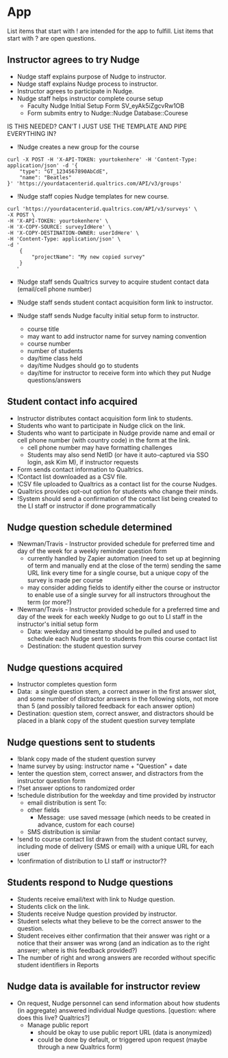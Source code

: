 # App

List items that start with ! are intended for the app to fulfill.
List items that start with ? are open questions.


## Instructor agrees to try Nudge

* Nudge staff explains purpose of Nudge to instructor.
* Nudge staff explains Nudge process to instructor.
* Instructor agrees to participate in Nudge.
* Nudge staff helps instructor complete course setup
    * Faculty Nudge Initial Setup Form SV_eyAk5iZgcvRw1OB
    * Form submits entry to Nudge::Nudge Database::Courese

IS THIS NEEDED? CAN'T I JUST USE THE TEMPLATE AND PIPE EVERYTHING IN?
* !Nudge creates a new group for the course

```
curl -X POST -H 'X-API-TOKEN: yourtokenhere' -H 'Content-Type: application/json' -d '{
    "type": "GT_1234567890AbCdE",
    "name": "Beatles"
}' 'https://yourdatacenterid.qualtrics.com/API/v3/groups'
```

* !Nudge staff copies Nudge templates for new course.

```
curl 'https://yourdatacenterid.qualtrics.com/API/v3/surveys' \
-X POST \
-H 'X-API-TOKEN: yourtokenhere' \
-H 'X-COPY-SOURCE: surveyIdHere' \
-H 'X-COPY-DESTINATION-OWNER: userIdHere' \
-H 'Content-Type: application/json' \
-d '
    {
    	"projectName": "My new copied survey"
    }
   ' 
```

* !Nudge staff sends Qualtrics survey to acquire student contact data (email/cell phone number)

    

* !Nudge staff sends student contact acquisition form link to instructor.
* !Nudge staff sends Nudge faculty initial setup form to instructor.
    * course title
    * may want to add instructor name for survey naming convention
    * course number
    * number of students
    * day/time class held
    * day/time Nudges should go to students
    * day/time for instructor to receive form into which they put Nudge questions/answers

## Student contact info acquired

* Instructor distributes contact acquisition form link to students.
* Students who want to participate in Nudge click on the link.
* Students who want to participate in Nudge provide name and email or cell phone number (with country code) in the form at the link.
    * cell phone number may have formatting challenges
    * Students may also send NetID (or have it auto-captured via SSO login, ask Kim M), if instructor requests
* Form sends contact information to Qualtrics.
* !Contact list downloaded as a CSV file.
* !CSV file uploaded to Qualtrics as a contact list for the course Nudges.
* Qualtrics provides opt-out option for students who change their minds.  
* !System should send a confirmation of the contact list being created to the LI staff or instructor if done programmatically

## Nudge question schedule determined

* !Newman/Travis - Instructor provided schedule for preferred time and day of the week for a weekly reminder question form
    * currently handled by Zapier automation (need to set up at beginning of term and manually end at the close of the term) sending the same URL link every time for a single course, but a unique copy of the survey is made per course
    * may consider adding fields to identify either the course or instructor to enable use of a single survey for all instructors throughout the term (or more?)
* !Newman/Travis - Instructor provided schedule for a preferred time and day of the week for each weekly Nudge to go out to LI staff in the instructor's initial setup form
    * Data: weekday and timestamp should be pulled and used to schedule each Nudge sent to students from this course contact list
    * Destination: the student question survey

## Nudge questions acquired

* Instructor completes question form
* Data:  a single question stem, a correct answer in the first answer slot, and some number of distractor answers in the following slots, not more than 5 (and possibly tailored feedback for each answer option)
* Destination: question stem, correct answer, and distractors should be placed in a blank copy of the student question survey template

## Nudge questions sent to students

* !blank copy made of the student question survey
* !name survey by using: instructor name + "Question" + date
* !enter the question stem, correct answer, and distractors from the instructor question form
* !?set answer options to randomized order
* !schedule distribution for the weekday and time provided by instructor
    * email distribution is sent To: <contact list>
    * other fields
        * Message:  use saved message (which needs to be created in advance, custom for each course)
    * SMS distribution is similar
* !send to course contact list drawn from the student contact survey, including mode of delivery (SMS or email) with a unique URL for each user
* !confirmation of distribution to LI staff or instructor??

## Students respond to Nudge questions

* Students receive email/text with link to Nudge question.
* Students click on the link.
* Students receive Nudge question provided by instructor.
* Student selects what they believe to be the correct answer to the question.
* Student receives either confirmation that their answer was right or a notice that their answer was wrong (and an indication as to the right answer; where is this feedback provided?)
* The number of right and wrong answers are recorded without specific student identifiers in Reports

## Nudge data is available for instructor review

* On request, Nudge personnel can send information about how students (in aggregate) answered individual Nudge questions. [question: where does this live? Qualtrics?]
    * Manage public report
        * should be okay to use public report URL (data is anonymized)
        * could be done by default, or triggered upon request (maybe through a new Qualtrics form)
